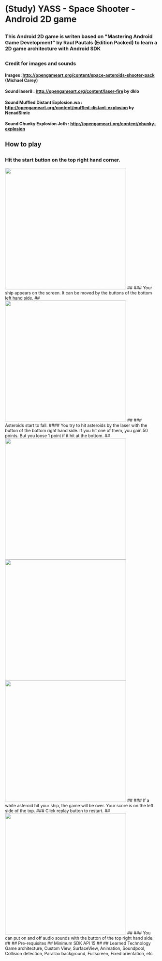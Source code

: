 # (Study) YASS - Space Shooter - Android 2D game
##
### This Android 2D game is writen based on "Mastering Android Game Development" by Raul Pautals (Edition Packed) to learn a 2D game architecture with Android SDK
##
### Credit for images and sounds
####  Images :http://opengameart.org/content/space-asteroids-shooter-pack (Michael Carey)
####  Sound laser8 : http://opengameart.org/content/laser-fire by  dklo
####  Sound Muffled Distant Explosion.wa : http://opengameart.org/content/muffled-distant-explosion by NenadSimic
####  Sound Chunky Explosion Joth : http://opengameart.org/content/chunky-explosion
##
## How to play
##
### Hit the start button on the top right hand corner.
<img src="https://cloud.githubusercontent.com/assets/21304543/22428196/6f49cf1a-e706-11e6-8520-4c0953b7fe7b.png" width="400"/>
##
### Your ship appears on the screen. It can be moved by the buttons of the bottom left hand side. 
##
<img src="https://cloud.githubusercontent.com/assets/21304543/22428197/6f4b3bde-e706-11e6-9890-3a1f92c0b0f2.png" width="400"/>
##
### Asteroids start to fall. 
#### You try to hit asteroids by the laser with the button of the bottom right hand side. If you hit one of them, you gain 50 points. But you loose 1 point if it hit at the bottom. 
##
<img src="https://cloud.githubusercontent.com/assets/21304543/22428198/6f501d84-e706-11e6-92b8-2f061a8367c4.png" width="400"/>
<img src="(https://cloud.githubusercontent.com/assets/21304543/22428199/6f5574aa-e706-11e6-902f-3dde3d5f10ba.png" width="400"/>
<img src="https://cloud.githubusercontent.com/assets/21304543/22428200/6f5ffed4-e706-11e6-98c5-4684b9ec7931.png" width="400"/>
##
### If a white asteroid hit your ship, the game will be over. Your score is on the left side of the top. 
### Click replay button to restart.
##
<img src="https://cloud.githubusercontent.com/assets/21304543/22428201/6f610ed2-e706-11e6-9501-8a110b9959d3.png" width="400"/>
##
### You can put on and off audio sounds with the button of the top right hand side.
##
## Pre-requisites
##
Minimum SDK API 15
##
## Learned Technology
Game architecture,
Custom View, SurfaceView, Animation, Soundpool, Collision detection, Parallax background, Fullscreen, Fixed orientation, etc



